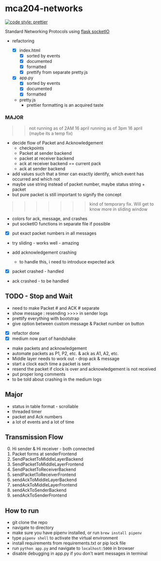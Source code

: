 # mca204-networks

[![code style: prettier](https://img.shields.io/badge/code_style-prettier-ff69b4.svg?style=flat-square)](https://github.com/prettier/prettier)

Standard Networking Protocols using [flask socketIO](https://github.com/miguelgrinberg/Flask-SocketIO/tree/master/example)

* refactoring

  * [x] index.html
    * [x] sorted by events
    * [x] documented
    * [x] formatted
    * [x] prettify from separate pretty.js
  * [x] app.py
    * [x] sorted by events
    * [x] documented
    * [x] formatted
  * pretty.js
    * prettier formatting is an acquired taste

### MAJOR

> > not running as of 2AM 16 april
> > running as of 3pm 16 april (maybe its a temp fix)

* decide flow of Packet and Acknowledgement
  * checkpoints
  * Packet at sender backend
  * packet at receiver backend
  * ack at receiver backend == current pack
  * ack at sender backend
* add values such that a timer can exactly identify, which event has occurred and which not
* maybe use string instead of packet number, maybe status string + packet
* but pure packet is still important to signify the concept

> > > > > > > kind of temporary fix. Will get to know more in sliding window

* colors for ack, message, and crashes
* put socketIO functions in separate file if possible
* [x] put exact packet numbers in all messages
* try sliding - works well - amazing
* add acknowledgement crashing

  * to handle this, i need to introduce expected ack

* [x] packet crashed - handled
* ack crashed - to be handled

## TODO - Stop and Wait

* need to make Packet # and ACK # separate
* show message : resending >>>> in sender logs
* prettify everything with bootstrap
* give option between custom message & Packet number on button
* [x] refactor done
* [x] medium now part of handshake
* make packets and acknowledgement
* automate packets as P1, P2, etc. & ack as A1, A2, etc.
* Middle layer needs to work out - drop ack & message
* start a clock each time a packet is sent
* resend the packet if clock is over and acknowledgement is not received
* put proper long comments
* to be told about crashing in the medium logs

## Major

* status in table format - scrollable
* threaded timer
* packet and Ack numbers
* a lot of events and a lot of time

## Transmission Flow

0.  Hi sender & Hi receiver - both connected
1.  Packet forms at senderFrontend
1.  SendPacketToMiddleLayerBackend
1.  SendPacketToMiddleLayerFrontend
1.  SendPacketToReceiverBackend
1.  sendPacketToReceiverFrontend
1.  sendAckToMiddleLayerBackend
1.  sendAckToMiddleLayerFrontend
1.  sendAckToSenderBackend
1.  sendAckToSenderFrontend

## How to run

* git clone the repo
* navigate to directory
* make sure you have pipenv installed, or run `brew install pipenv`
* type `pipenv shell` to activate the virtual environment
* install requirements from requirements.txt or pip lock file
* run `python app.py` and navigate to `localhost:5000` in browser
* disable debugging in app.py if you don't want messages in terminal
